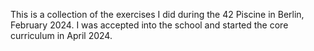 This is a collection of the exercises I did during the 42 Piscine in Berlin, February 2024.
I was accepted into the school and started the core curriculum in April 2024.
